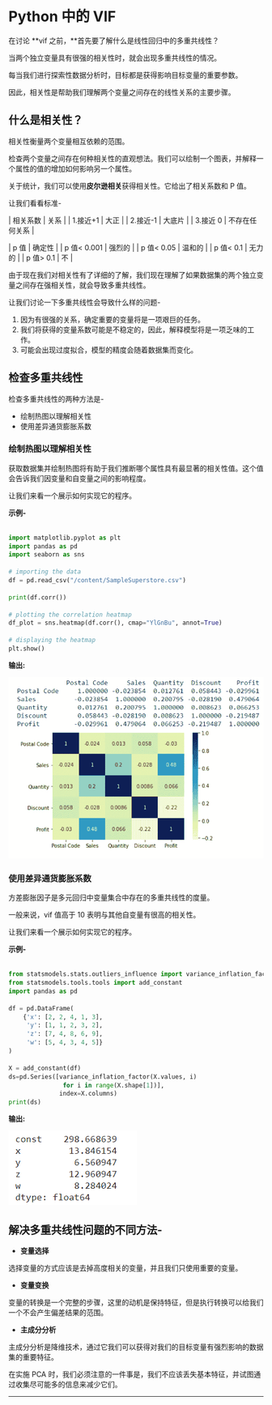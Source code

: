 # Python 中的 VIF



在讨论 **vif 之前，**首先要了解什么是线性回归中的多重共线性？

当两个独立变量具有很强的相关性时，就会出现多重共线性的情况。

每当我们进行探索性数据分析时，目标都是获得影响目标变量的重要参数。

因此，相关性是帮助我们理解两个变量之间存在的线性关系的主要步骤。

## 什么是相关性？

相关性衡量两个变量相互依赖的范围。

检查两个变量之间存在何种相关性的直观想法。我们可以绘制一个图表，并解释一个属性的值的增加如何影响另一个属性。

关于统计，我们可以使用**皮尔逊相关**获得相关性。它给出了相关系数和 P 值。

让我们看看标准-

| 相关系数 | 关系 |
| 1.接近+1 | 大正 |
| 2.接近-1 | 大底片 |
| 3.接近 0 | 不存在任何关系 |

| p 值 | 确定性 |
| p 值< 0.001 | 强烈的 |
| p 值< 0.05 | 温和的 |
| p 值< 0.1 | 无力的 |
| p 值> 0.1 | 不 |

由于现在我们对相关性有了详细的了解，我们现在理解了如果数据集的两个独立变量之间存在强相关性，就会导致多重共线性。

让我们讨论一下多重共线性会导致什么样的问题-

1.  因为有很强的关系，确定重要的变量将是一项艰巨的任务。
2.  我们将获得的变量系数可能是不稳定的，因此，解释模型将是一项乏味的工作。
3.  可能会出现过度拟合，模型的精度会随着数据集而变化。

## 检查多重共线性

检查多重共线性的两种方法是-

*   绘制热图以理解相关性
*   使用差异通货膨胀系数

### 绘制热图以理解相关性

获取数据集并绘制热图将有助于我们推断哪个属性具有最显著的相关性值。这个值会告诉我们因变量和自变量之间的影响程度。

让我们来看一个展示如何实现它的程序。

**示例-**

```py

import matplotlib.pyplot as plt
import pandas as pd
import seaborn as sns

# importing the data
df = pd.read_csv("/content/SampleSuperstore.csv")

print(df.corr())

# plotting the correlation heatmap
df_plot = sns.heatmap(df.corr(), cmap="YlGnBu", annot=True)

# displaying the heatmap
plt.show()

```

**输出:**

![vif in Python](img/9d50d8ad4bb2b503bd8a8a2ef542adf1.png)

### 使用差异通货膨胀系数

方差膨胀因子是多元回归中变量集合中存在的多重共线性的度量。

一般来说，vif 值高于 10 表明与其他自变量有很高的相关性。

让我们来看一个展示如何实现它的程序。

**示例-**

```py

from statsmodels.stats.outliers_influence import variance_inflation_factor
from statsmodels.tools.tools import add_constant
import pandas as pd

df = pd.DataFrame(
    {'x': [2, 2, 4, 1, 3],
     'y': [1, 1, 2, 3, 2],
     'z': [7, 4, 8, 6, 9],
     'w': [5, 4, 3, 4, 5]}
)

X = add_constant(df)
ds=pd.Series([variance_inflation_factor(X.values, i) 
               for i in range(X.shape[1])], 
              index=X.columns)
print(ds)

```

**输出:**

![vif in Python](img/dc57ee57efc9579f1b2a260c508c777b.png)

## 解决多重共线性问题的不同方法-

*   **变量选择**

选择变量的方式应该是去掉高度相关的变量，并且我们只使用重要的变量。

*   **变量变换**

变量的转换是一个完整的步骤，这里的动机是保持特征，但是执行转换可以给我们一个不会产生偏差结果的范围。

*   **主成分分析**

主成分分析是降维技术，通过它我们可以获得对我们的目标变量有强烈影响的数据集的重要特征。

在实施 PCA 时，我们必须注意的一件事是，我们不应该丢失基本特征，并试图通过收集尽可能多的信息来减少它们。

* * *